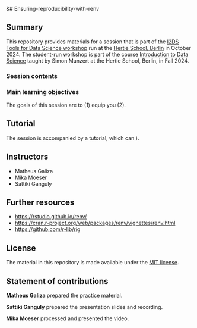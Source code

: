 &# Ensuring-reproducibility-with-renv


## Summary

This repository provides materials for a session that is part of the [I2DS Tools for Data Science workshop](https://github.com/intro-to-data-science-24-workshop) run at the [Hertie School, Berlin](https://www.hertie-school.org/en/) in October 2024. The student-run workshop is part of the course [Introduction to Data Science](https://github.com/intro-to-data-science-24) taught by Simon Munzert at the Hertie School, Berlin, in Fall 2024.

### Session contents



### Main learning objectives

The goals of this session are to (1) equip you (2).


## Tutorial

The session is accompanied by a tutorial, which can ).


## Instructors

- Matheus Galiza
- Mika Moeser
- Sattiki Ganguly



## Further resources

- https://rstudio.github.io/renv/
- https://cran.r-project.org/web/packages/renv/vignettes/renv.html
- https://github.com/r-lib/rig


## License

The material in this repository is made available under the [MIT license](http://opensource.org/licenses/mit-license.php). 

## Statement of contributions

**Matheus Galiza** prepared the practice material.

**Sattiki Ganguly** prepared the presentation slides and recording.

**Mika Moeser** processed and presented the video.

